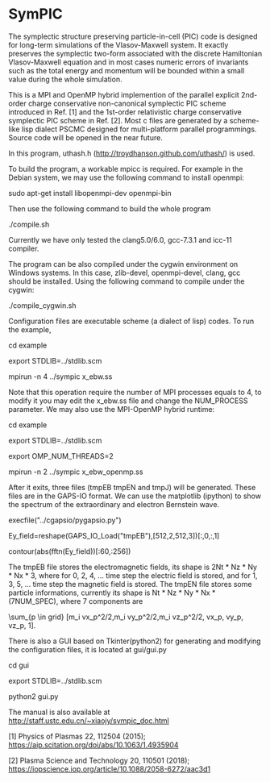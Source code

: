 # SymPIC
The symplectic structure preserving particle-in-cell (PIC) code is 
designed for long-term simulations of the Vlasov-Maxwell system. It 
exactly preserves the symplectic two-form associated with the discrete 
Hamiltonian Vlasov-Maxwell equation and in most cases numeric errors 
of invariants such as the total energy and momentum will be bounded within
a small value during the whole simulation.

This is a MPI and OpenMP hybrid implemention of the parallel explicit 
2nd-order charge conservative non-canonical symplectic PIC scheme introduced 
in Ref. [1] and the 1st-order relativistic charge conservative symplectic 
PIC scheme in Ref. [2]. Most c files are generated by a scheme-like lisp 
dialect PSCMC designed for multi-platform parallel programmings. Source 
code will be opened in the near future.

In this program, uthash.h (http://troydhanson.github.com/uthash/) is 
used.

To build the program, a workable mpicc is required. For example in the 
Debian system, we may use the following command to install openmpi:

sudo apt-get install libopenmpi-dev openmpi-bin

Then use the following command to build the whole program

./compile.sh

Currently we have only tested the clang5.0/6.0, gcc-7.3.1 and icc-11 compiler.

The program can be also compiled under the cygwin environment on Windows 
systems. In this case, zlib-devel, openmpi-devel, clang, gcc should be 
installed. Using the following command to compile under the cygwin:

./compile_cygwin.sh

Configuration files are executable scheme (a dialect of lisp) codes. To run
the example, 

cd example

export STDLIB=../stdlib.scm

mpirun -n 4 ../sympic x_ebw.ss

Note that this operation require the number of MPI processes equals to 4, to modify
it you may edit the x_ebw.ss file and change the NUM_PROCESS parameter. We may also
use the MPI-OpenMP hybrid runtime:

cd example

export STDLIB=../stdlib.scm

export OMP_NUM_THREADS=2

mpirun -n 2 ../sympic x_ebw_openmp.ss

After it exits, three files (tmpEB tmpEN and tmpJ) will be generated. 
These files are in the GAPS-IO format. We can use the matplotlib (ipython) to 
show the spectrum of the extraordinary and electron Bernstein wave.

execfile("../cgapsio/pygapsio.py")

Ey_field=reshape(GAPS_IO_Load("tmpEB"),[512,2,512,3])[:,0,:,1]

contour(abs(fftn(Ey_field))[:60,:256])

The tmpEB file stores the electromagnetic fields, its shape
is 2Nt * Nz * Ny * Nx * 3, where for 0, 2, 4, ... time step the 
electric field is stored, and for 1, 3, 5, ... time step the 
magnetic field is stored. The tmpEN file stores some particle
informations, currently its shape is Nt * Nz * Ny * Nx * (7NUM_SPEC), 
where 7 components are 

\sum_{p \in grid} [m_i vx_p^2/2,m_i vy_p^2/2,m_i vz_p^2/2, vx_p, vy_p, vz_p, 1].

There is also a GUI based on Tkinter(python2) for generating and 
modifying the configuration files, it is located at gui/gui.py

cd gui

export STDLIB=../stdlib.scm

python2 gui.py

The manual is also available at http://staff.ustc.edu.cn/~xiaojy/sympic_doc.html


[1] Physics of Plasmas 22, 112504 (2015); https://aip.scitation.org/doi/abs/10.1063/1.4935904

[2] Plasma Science and Technology 20, 110501 (2018); https://iopscience.iop.org/article/10.1088/2058-6272/aac3d1
